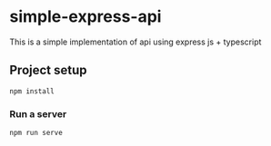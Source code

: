 # simple-express-api
This is a simple implementation of api using express js + typescript

## Project setup
```
npm install
```

### Run a server
```
npm run serve
```
